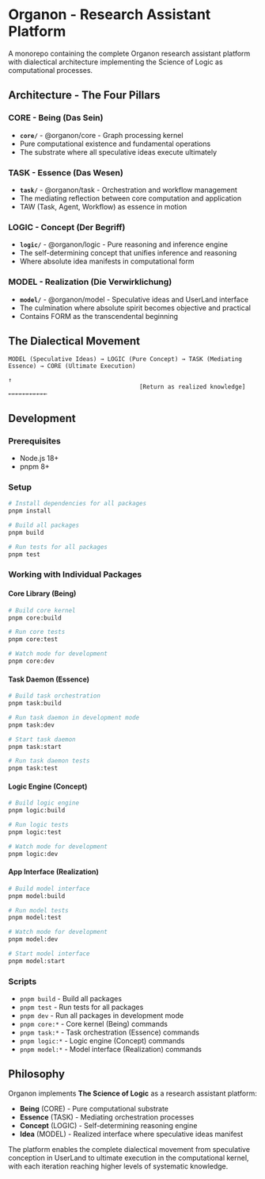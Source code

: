 # Organon - Research Assistant Platform

A monorepo containing the complete Organon research assistant platform with dialectical architecture implementing the Science of Logic as computational processes.

## Architecture - The Four Pillars

### **CORE** - Being (Das Sein)
- **`core/`** - @organon/core - Graph processing kernel
- Pure computational existence and fundamental operations
- The substrate where all speculative ideas execute ultimately

### **TASK** - Essence (Das Wesen) 
- **`task/`** - @organon/task - Orchestration and workflow management
- The mediating reflection between core computation and application
- TAW (Task, Agent, Workflow) as essence in motion

### **LOGIC** - Concept (Der Begriff)
- **`logic/`** - @organon/logic - Pure reasoning and inference engine  
- The self-determining concept that unifies inference and reasoning
- Where absolute idea manifests in computational form

### **MODEL** - Realization (Die Verwirklichung)
- **`model/`** - @organon/model - Speculative ideas and UserLand interface
- The culmination where absolute spirit becomes objective and practical
- Contains FORM as the transcendental beginning

## The Dialectical Movement

```
MODEL (Speculative Ideas) → LOGIC (Pure Concept) → TASK (Mediating Essence) → CORE (Ultimate Execution)
                                                                              ↑
                                     [Return as realized knowledge] ←←←←←←←←←←←
```

## Development

### Prerequisites

- Node.js 18+
- pnpm 8+

### Setup

```bash
# Install dependencies for all packages
pnpm install

# Build all packages
pnpm build

# Run tests for all packages
pnpm test
```

### Working with Individual Packages

#### Core Library (Being)

```bash
# Build core kernel
pnpm core:build

# Run core tests  
pnpm core:test

# Watch mode for development
pnpm core:dev
```

#### Task Daemon (Essence)

```bash
# Build task orchestration
pnpm task:build

# Run task daemon in development mode
pnpm task:dev

# Start task daemon
pnpm task:start

# Run task daemon tests
pnpm task:test
```

#### Logic Engine (Concept)

```bash
# Build logic engine
pnpm logic:build

# Run logic tests
pnpm logic:test

# Watch mode for development  
pnpm logic:dev
```

#### App Interface (Realization)

```bash
# Build model interface
pnpm model:build

# Run model tests
pnpm model:test

# Watch mode for development
pnpm model:dev

# Start model interface
pnpm model:start
```

### Scripts

- `pnpm build` - Build all packages
- `pnpm test` - Run tests for all packages
- `pnpm dev` - Run all packages in development mode
- `pnpm core:*` - Core kernel (Being) commands
- `pnpm task:*` - Task orchestration (Essence) commands  
- `pnpm logic:*` - Logic engine (Concept) commands
- `pnpm model:*` - Model interface (Realization) commands

## Philosophy

Organon implements **The Science of Logic** as a research assistant platform:

- **Being** (CORE) - Pure computational substrate
- **Essence** (TASK) - Mediating orchestration processes  
- **Concept** (LOGIC) - Self-determining reasoning engine
- **Idea** (MODEL) - Realized interface where speculative ideas manifest

The platform enables the complete dialectical movement from speculative conception in UserLand to ultimate execution in the computational kernel, with each iteration reaching higher levels of systematic knowledge.
